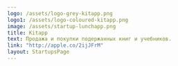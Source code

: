 ```yaml
---
logo: /assets/logo-grey-kitapp.png
logo1: /assets/logo-coloured-kitapp.png
image: /assets/startup-lunchapp.png
title: Kitapp
text: Продажа и покупки подержанных книг и учебников.
link: "http://apple.co/2ijJFrM"
layout: StartupsPage
---
```

